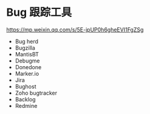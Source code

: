 # Bug 跟踪工具
https://mp.weixin.qq.com/s/5E-jpUP0h6gheEVI1FgZSg

- Bug herd
- Bugzilla
- MantisBT
- Debugme
- Donedone
- Marker.io
- Jira
- Bughost
- Zoho bugtracker
- Backlog
- Redmine